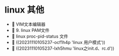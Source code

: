 # linux 其他

* 📄 VIM文本编辑器
* 📄 9. linux PAM文件
* 📄 linux proc-pid-status 文件
* 📄 ((20231110105237-ocf1h4p 'linux 用户模式'))
* 📄 ((20231110105237-lxh5hmu 'linux之init.d、rc.d'))

‍
